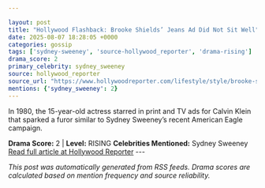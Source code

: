 ```yaml
---

layout: post
title: "Hollywood Flashback: Brooke Shields’ Jeans Ad Did Not Sit Well"
date: 2025-08-07 18:28:05 +0000
categories: gossip
tags: ['sydney-sweeney', 'source-hollywood_reporter', 'drama-rising']
drama_score: 2
primary_celebrity: sydney_sweeney
source: hollywood_reporter
source_url: "https://www.hollywoodreporter.com/lifestyle/style/brooke-shields-jeans-ad-1236337779/"
mentions: {'sydney_sweeney': 2}
---
```


In 1980, the 15-year-old actress starred in print and TV ads for Calvin Klein that sparked a furor similar to Sydney Sweeney’s recent American Eagle campaign.

**Drama Score:** 2 | **Level:** RISING **Celebrities Mentioned:** Sydney Sweeney [Read full article at Hollywood Reporter](https://www.hollywoodreporter.com/lifestyle/style/brooke-shields-jeans-ad-1236337779/) --- 

*This post was automatically generated from RSS feeds. Drama scores are calculated based on mention frequency and source reliability.*